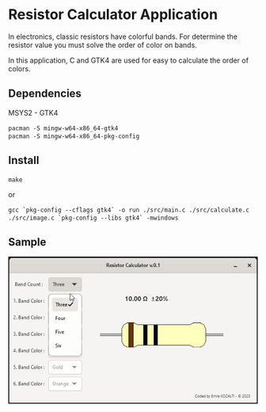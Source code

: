 # Resistor Calculator Application
In electronics, classic resistors have colorful bands. For determine the resistor value you must solve the order of color on bands.

In this application, C and GTK4 are used for easy to calculate the order of colors.


## Dependencies
MSYS2 - GTK4
```
pacman -S mingw-w64-x86_64-gtk4
pacman -S mingw-w64-x86_64-pkg-config
```

## Install
```
make
```
or
```
gcc `pkg-config --cflags gtk4` -o run ./src/main.c ./src/calculate.c ./src/image.c `pkg-config --libs gtk4` -mwindows

```
## Sample
![Sample](./sample/output.gif)

